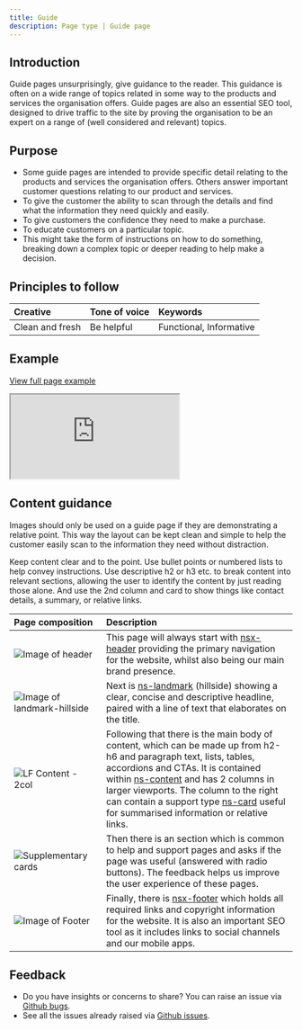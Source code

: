 ```yaml
---
title: Guide
description: Page type | Guide page
---
```


## Introduction

Guide pages unsurprisingly, give guidance to the reader. This guidance is often on a wide range of topics related in some way to the products and services the organisation offers. Guide pages are also an essential SEO tool, designed to drive traffic to the site by proving the organisation to be an expert on a range of (well considered and relevant) topics.

## Purpose

* Some guide pages are intended to provide specific detail relating to the products and services the organisation offers. Others answer important customer questions relating to our product and services.
* To give the customer the ability to scan through the details and find what the information they need quickly and easily.
* To give customers the confidence they need to make a purchase.
* To educate customers on a particular topic.
* This might take the form of instructions on how to do something, breaking down a complex topic or deeper reading to help make a decision.

## Principles to follow

| Creative | Tone of voice | Keywords |
| :--- | :--- | :--- |
| Clean and fresh | Be helpful | Functional, Informative |

## Example

<div class="storybook-embed page">
  <p><a href="https://www.britishgas.co.uk/nucleus/demo/iframe.html?id=examples-page-types--guide&amp;viewMode=story">View full page example</a></p>
  <iframe src="https://www.britishgas.co.uk/nucleus/demo/iframe.html?id=examples-page-types--guide&amp;viewMode=story&amp;nav=0" title="Nucleus: examples-page-types--guide" sandbox="allow-forms allow-modals allow-popups allow-presentation allow-same-origin allow-scripts"></iframe>
</div>

## Content guidance

Images should only be used on a guide page if they are demonstrating a relative point. This way the layout can be kept clean and simple to help the customer easily scan to the information they need without distraction. 

Keep content clear and to the point. Use bullet points or numbered lists to help convey instructions. Use descriptive h2 or h3 etc. to break content into relevant sections, allowing the user to identify the content by just reading those alone. And use the 2nd column and card to show things like contact details, a summary, or relative links.

| Page&nbsp;composition | Description |
| :--- | :--- |
| ![Image of header](https://user-images.githubusercontent.com/78355810/121555708-250d1f00-ca0b-11eb-86b9-df4a65ccfb60.png) | This page will always start with [nsx-header](/components/nsx-header) providing the primary navigation for the website, whilst also being our main brand presence. |
| ![Image of landmark-hillside](https://user-images.githubusercontent.com/78355810/122067713-b6093f00-cdeb-11eb-8ee8-8b07c8c71bdf.png) | Next is [ns-landmark](/components/ns-landmark) (hillside) showing a clear, concise and descriptive headline, paired with a line of text that elaborates on the title. |
| ![LF Content - 2col](https://user-images.githubusercontent.com/78355810/123948174-12965d80-d999-11eb-9638-5841184801f0.png) | Following that there is the main body of content, which can be made up from h2-h6 and paragraph text, lists, tables, accordions and CTAs. It is contained within [ns-content](/components/ns-content) and has 2 columns in larger viewports. The column to the right can contain a support type [ns-card](/components/ns-card) useful for summarised information or relative links. |
| ![Supplementary cards](https://user-images.githubusercontent.com/78355810/123975760-80508280-d9b5-11eb-896e-fa0cb1f87de0.png) | Then there is an section which is common to help and support pages and asks if the page was useful (answered with radio buttons). The feedback helps us improve the user experience of these pages.  |
| ![Image of Footer](https://user-images.githubusercontent.com/78355810/121567323-57704980-ca16-11eb-9951-598055b9808c.png) | Finally, there is [nsx-footer](/components/nsx-footer) which holds all required links and copyright information for the website. It is also an important SEO tool as it includes links to social channels and our mobile apps. |

## Feedback

* Do you have insights or concerns to share? You can raise an issue via [Github bugs](https://github.com/ConnectedHomes/nucleus/issues/new?assignees=&labels=Bug&template=a--bug-report.md&title=[bug]%20[page-type-guide]).
* See all the issues already raised via [Github issues](https://github.com/connectedHomes/nucleus/issues?utf8=%E2%9C%93&q=is%3Aopen+is%3Aissue+label%3ABug+[page-type-guide]).
